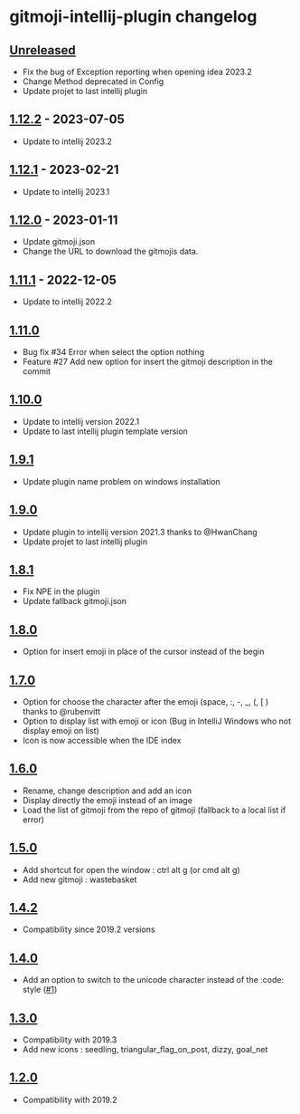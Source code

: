 <!-- Keep a Changelog guide -> https://keepachangelog.com -->

# gitmoji-intellij-plugin changelog

## [Unreleased]
- Fix the bug of Exception reporting when opening idea 2023.2
- Change Method deprecated in Config
- Update projet to last intellij plugin

## [1.12.2] - 2023-07-05
- Update to intellij 2023.2

## [1.12.1] - 2023-02-21
- Update to intellij 2023.1

## [1.12.0] - 2023-01-11
- Update gitmoji.json
- Change the URL to download the gitmojis data.

## [1.11.1] - 2022-12-05
- Update to intellij 2022.2

## [1.11.0]
- Bug fix #34 Error when select the option nothing
- Feature #27 Add new option for insert the gitmoji description in the commit

## [1.10.0]
- Update to intellij version 2022.1
- Update to last intellij plugin template version

## [1.9.1]
- Update plugin name problem on windows installation

## [1.9.0]
- Update plugin to intellij version 2021.3 thanks to @HwanChang
- Update projet to last intellij plugin

## [1.8.1]
- Fix NPE in the plugin</li>
- Update fallback gitmoji.json</li>

## [1.8.0]
- Option for insert emoji in place of the cursor instead of the begin

## [1.7.0]
- Option for choose the character after the emoji (space, :, -, _, (, [ ) thanks to @rubenvitt
- Option to display list with emoji or icon (Bug in IntelliJ Windows who not display emoji on list)
- Icon is now accessible when the IDE index

## [1.6.0]
- Rename, change description and add an icon
- Display directly the emoji instead of an image
- Load the list of gitmoji from the repo of gitmoji (fallback to a local list if error)

## [1.5.0]
- Add shortcut for open the window : ctrl alt g (or cmd alt g)
- Add new gitmoji : wastebasket

## [1.4.2]
- Compatibility since 2019.2 versions

## [1.4.0]
- Add an option to switch to the unicode character instead of the :code: style (<a href="https://github.com/patou/gitmoji-intellij-plugin/issues/1">#1</a>)

## [1.3.0]
- Compatibility with 2019.3
- Add new icons : seedling, triangular_flag_on_post, dizzy, goal_net

## [1.2.0]
- Compatibility with 2019.2

[Unreleased]: https://github.com/patou/gitmoji-intellij-plugin/compare/v1.12.2...HEAD
[1.12.2]: https://github.com/patou/gitmoji-intellij-plugin/compare/v1.12.1...v1.12.2
[1.12.1]: https://github.com/patou/gitmoji-intellij-plugin/compare/v1.12.0...v1.12.1
[1.12.0]: https://github.com/patou/gitmoji-intellij-plugin/compare/v1.11.1...v1.12.0
[1.11.1]: https://github.com/patou/gitmoji-intellij-plugin/compare/v1.11.0...v1.11.1
[1.11.0]: https://github.com/patou/gitmoji-intellij-plugin/compare/v1.10.0...v1.11.0
[1.10.0]: https://github.com/patou/gitmoji-intellij-plugin/compare/v1.9.1...v1.10.0
[1.9.1]: https://github.com/patou/gitmoji-intellij-plugin/compare/v1.9.0...v1.9.1
[1.9.0]: https://github.com/patou/gitmoji-intellij-plugin/compare/v1.8.1...v1.9.0
[1.8.1]: https://github.com/patou/gitmoji-intellij-plugin/compare/v1.8.0...v1.8.1
[1.8.0]: https://github.com/patou/gitmoji-intellij-plugin/compare/v1.7.0...v1.8.0
[1.7.0]: https://github.com/patou/gitmoji-intellij-plugin/compare/v1.6.0...v1.7.0
[1.6.0]: https://github.com/patou/gitmoji-intellij-plugin/compare/v1.5.0...v1.6.0
[1.5.0]: https://github.com/patou/gitmoji-intellij-plugin/compare/v1.4.2...v1.5.0
[1.4.2]: https://github.com/patou/gitmoji-intellij-plugin/compare/v1.4.0...v1.4.2
[1.4.0]: https://github.com/patou/gitmoji-intellij-plugin/compare/v1.3.0...v1.4.0
[1.3.0]: https://github.com/patou/gitmoji-intellij-plugin/compare/v1.2.0...v1.3.0
[1.2.0]: https://github.com/patou/gitmoji-intellij-plugin/commits/v1.2.0
